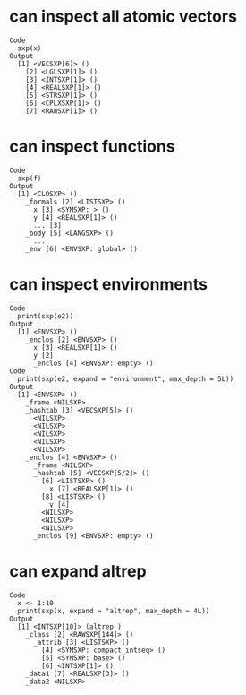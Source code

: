 # can inspect all atomic vectors

    Code
      sxp(x)
    Output
      [1] <VECSXP[6]> ()
        [2] <LGLSXP[1]> ()
        [3] <INTSXP[1]> ()
        [4] <REALSXP[1]> ()
        [5] <STRSXP[1]> ()
        [6] <CPLXSXP[1]> ()
        [7] <RAWSXP[1]> ()

# can inspect functions

    Code
      sxp(f)
    Output
      [1] <CLOSXP> ()
        _formals [2] <LISTSXP> ()
          x [3] <SYMSXP: > ()
          y [4] <REALSXP[1]> ()
          ... [3]
        _body [5] <LANGSXP> ()
          ...
        _env [6] <ENVSXP: global> ()

# can inspect environments

    Code
      print(sxp(e2))
    Output
      [1] <ENVSXP> ()
        _enclos [2] <ENVSXP> ()
          x [3] <REALSXP[1]> ()
          y [2]
          _enclos [4] <ENVSXP: empty> ()
    Code
      print(sxp(e2, expand = "environment", max_depth = 5L))
    Output
      [1] <ENVSXP> ()
        _frame <NILSXP>
        _hashtab [3] <VECSXP[5]> ()
          <NILSXP>
          <NILSXP>
          <NILSXP>
          <NILSXP>
          <NILSXP>
        _enclos [4] <ENVSXP> ()
          _frame <NILSXP>
          _hashtab [5] <VECSXP[5/2]> ()
            [6] <LISTSXP> ()
              x [7] <REALSXP[1]> ()
            [8] <LISTSXP> ()
              y [4]
            <NILSXP>
            <NILSXP>
            <NILSXP>
          _enclos [9] <ENVSXP: empty> ()

# can expand altrep

    Code
      x <- 1:10
      print(sxp(x, expand = "altrep", max_depth = 4L))
    Output
      [1] <INTSXP[10]> (altrep )
        _class [2] <RAWSXP[144]> ()
          _attrib [3] <LISTSXP> ()
            [4] <SYMSXP: compact_intseq> ()
            [5] <SYMSXP: base> ()
            [6] <INTSXP[1]> ()
        _data1 [7] <REALSXP[3]> ()
        _data2 <NILSXP>


